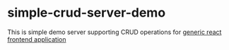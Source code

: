 # simple-crud-server-demo

This is simple demo server supporting CRUD operations for [generic react frontend application](https://github.com/corradowaver/generic-frontend-react)
